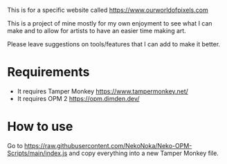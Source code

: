 This is for a specific website called https://www.ourworldofpixels.com

This is a project of mine mostly for my own enjoyment to see what I can make and to allow for artists to have an easier time making art.

Please leave suggestions on tools/features that I can add to make it better.

# Requirements

* It requires Tamper Monkey https://www.tampermonkey.net/
* It requires OPM 2 https://opm.dimden.dev/

# How to use

Go to https://raw.githubusercontent.com/NekoNoka/Neko-OPM-Scripts/main/index.js and copy everything into a new Tamper Monkey file.
